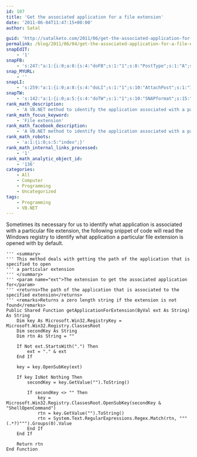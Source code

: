 ```yaml
---
id: 107
title: 'Get the associated application for a file extension'
date: '2011-06-04T11:47:15+00:00'
author: Satal

guid: 'http://satalketo.com/2011/06/get-the-associated-application-for-a-file-extension/'
permalink: /blog/2011/06/04/get-the-associated-application-for-a-file-extension/
snapEdIT:
    - '1'
snapFB:
    - 's:247:"a:1:{i:0;a:8:{s:4:"doFB";s:1:"1";s:8:"PostType";s:1:"A";s:10:"AttachPost";s:1:"1";s:10:"SNAPformat";s:51:"New post (%TITLE%) has been published on %SITENAME%";s:9:"isAutoImg";s:1:"A";s:8:"imgToUse";b:0;s:9:"isAutoURL";s:1:"A";s:8:"urlToUse";b:0;}}";'
snap_MYURL:
    - ''
snapLI:
    - 's:259:"a:1:{i:0;a:8:{s:4:"doLI";s:1:"1";s:10:"AttachPost";s:1:"1";s:10:"SNAPformat";s:41:"New post has been published on %SITENAME%";s:11:"SNAPformatT";s:18:"New Post - %TITLE%";s:9:"isAutoImg";s:1:"A";s:8:"imgToUse";b:0;s:9:"isAutoURL";s:1:"A";s:8:"urlToUse";b:0;}}";'
snapTW:
    - 's:142:"a:1:{i:0;a:5:{s:4:"doTW";s:1:"1";s:10:"SNAPformat";s:15:"%TITLE% - %URL%";s:8:"attchImg";s:1:"1";s:9:"isAutoImg";s:1:"A";s:8:"imgToUse";b:0;}}";'
rank_math_description:
    - 'A VB.NET method to identify the application associated with a particular file extension'
rank_math_focus_keyword:
    - 'File extension'
rank_math_facebook_description:
    - 'A VB.NET method to identify the application associated with a particular file extension'
rank_math_robots:
    - 'a:1:{i:0;s:5:"index";}'
rank_math_internal_links_processed:
    - '1'
rank_math_analytic_object_id:
    - '136'
categories:
    - All
    - Computer
    - Programming
    - Uncategorized
tags:
    - Programming
    - VB.NET
---
```


Sometimes its necessary for us to identify what application is associated with a particular file extension, the following snippet of code will read the Windows registry to identify what application a particular file extension is opened with by default.

```vbnet
''' <summary>
''' This method deals with getting the path of the application that is specified to open
''' a particular extension
''' </summary>
''' <param name="ext">The extension to get the associated application for</param>
''' <returns>The path of the application that is associated to the specified extension</returns>
''' <remarks>Returns a zero length string if the extension is not found</remarks>
Public Shared Function getApplicationForExtension(ByVal ext As String) As String
    Dim key As Microsoft.Win32.RegistryKey = Microsoft.Win32.Registry.ClassesRoot
    Dim secondKey As String
    Dim rtn As String = ""

    If Not ext.StartsWith(".") Then
        ext = "." & ext
    End If

    key = key.OpenSubKey(ext)

    If key IsNot Nothing Then
        secondKey = key.GetValue("").ToString()

        If secondKey <> "" Then
            key = Microsoft.Win32.Registry.ClassesRoot.OpenSubKey(secondKey & "ShellOpenCommand")
            rtn = key.GetValue("").ToString()
            rtn = System.Text.RegularExpressions.Regex.Match(rtn, """(.*?)""").Groups(0).Value
        End If
    End If

    Return rtn
End Function
```